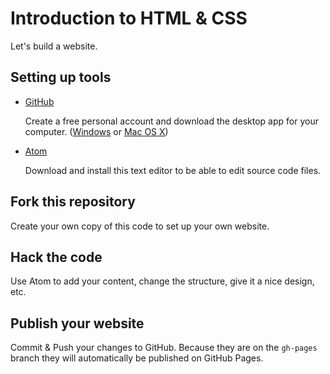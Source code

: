 # Introduction to HTML & CSS
Let's build a website.

## Setting up tools
- [GitHub](https://github.com/)

  Create a free personal account and download the desktop app for your computer. ([Windows](https://windows.github.com/) or [Mac OS X](https://mac.github.com/))

- [Atom](https://atom.io/)

  Download and install this text editor to be able to edit source code files.

## Fork this repository
Create your own copy of this code to set up your own website.

## Hack the code
Use Atom to add your content, change the structure, give it a nice design, etc.

## Publish your website
Commit & Push your changes to GitHub. Because they are on the `gh-pages` branch they will automatically be published on GitHub Pages.
